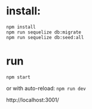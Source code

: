 # install:

```
npm install
npm run sequelize db:migrate
npm run sequelize db:seed:all
```

# run

```
npm start
```
or with auto-reload: `npm run dev`

http://localhost:3001/